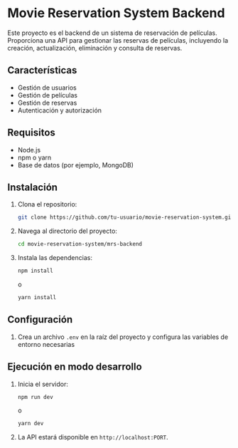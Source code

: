 # Movie Reservation System Backend

Este proyecto es el backend de un sistema de reservación de películas. Proporciona una API para gestionar las reservas de películas, incluyendo la creación, actualización, eliminación y consulta de reservas.

## Características

- Gestión de usuarios
- Gestión de películas
- Gestión de reservas
- Autenticación y autorización

## Requisitos

- Node.js
- npm o yarn
- Base de datos (por ejemplo, MongoDB)

## Instalación

1. Clona el repositorio:
    ```bash
    git clone https://github.com/tu-usuario/movie-reservation-system.git
    ```
2. Navega al directorio del proyecto:
    ```bash
    cd movie-reservation-system/mrs-backend
    ```
3. Instala las dependencias:
    ```bash
    npm install
    ```
    o
    ```bash
    yarn install
    ```

## Configuración

1. Crea un archivo `.env` en la raíz del proyecto y configura las variables de entorno necesarias

## Ejecución en modo desarrollo

1. Inicia el servidor:
    ```bash
    npm run dev
    ```
    o
    ```bash
    yarn dev
    ```

2. La API estará disponible en `http://localhost:PORT`.